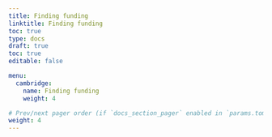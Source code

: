 ```yaml
---
title: Finding funding
linktitle: Finding funding
toc: true
type: docs
draft: true
toc: true
editable: false

menu:
  cambridge:
    name: Finding funding
    weight: 4

# Prev/next pager order (if `docs_section_pager` enabled in `params.toml`)
weight: 4
---
```

